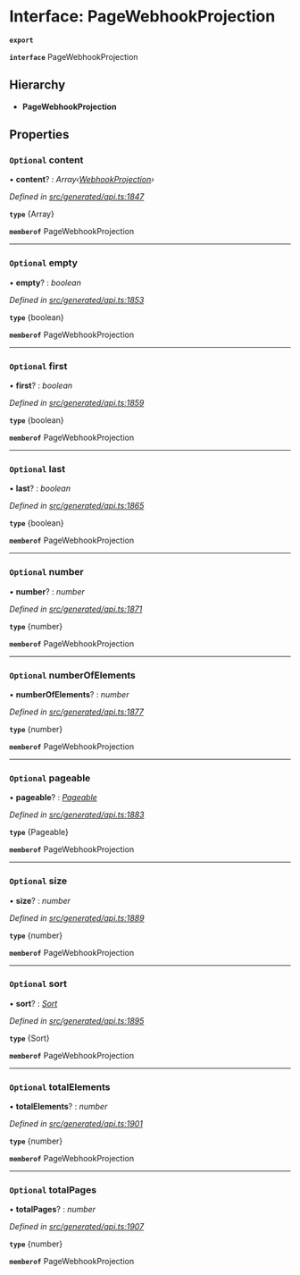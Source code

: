 # Interface: PageWebhookProjection

**`export`** 

**`interface`** PageWebhookProjection

## Hierarchy

* **PageWebhookProjection**

## Properties

### `Optional` content

• **content**? : *Array‹[WebhookProjection](_generated_api_.webhookprojection.md)›*

*Defined in [src/generated/api.ts:1847](https://github.com/mailslurp/mailslurp-client-ts-js/blob/507ad2d/src/generated/api.ts#L1847)*

**`type`** {Array<WebhookProjection>}

**`memberof`** PageWebhookProjection

___

### `Optional` empty

• **empty**? : *boolean*

*Defined in [src/generated/api.ts:1853](https://github.com/mailslurp/mailslurp-client-ts-js/blob/507ad2d/src/generated/api.ts#L1853)*

**`type`** {boolean}

**`memberof`** PageWebhookProjection

___

### `Optional` first

• **first**? : *boolean*

*Defined in [src/generated/api.ts:1859](https://github.com/mailslurp/mailslurp-client-ts-js/blob/507ad2d/src/generated/api.ts#L1859)*

**`type`** {boolean}

**`memberof`** PageWebhookProjection

___

### `Optional` last

• **last**? : *boolean*

*Defined in [src/generated/api.ts:1865](https://github.com/mailslurp/mailslurp-client-ts-js/blob/507ad2d/src/generated/api.ts#L1865)*

**`type`** {boolean}

**`memberof`** PageWebhookProjection

___

### `Optional` number

• **number**? : *number*

*Defined in [src/generated/api.ts:1871](https://github.com/mailslurp/mailslurp-client-ts-js/blob/507ad2d/src/generated/api.ts#L1871)*

**`type`** {number}

**`memberof`** PageWebhookProjection

___

### `Optional` numberOfElements

• **numberOfElements**? : *number*

*Defined in [src/generated/api.ts:1877](https://github.com/mailslurp/mailslurp-client-ts-js/blob/507ad2d/src/generated/api.ts#L1877)*

**`type`** {number}

**`memberof`** PageWebhookProjection

___

### `Optional` pageable

• **pageable**? : *[Pageable](_generated_api_.pageable.md)*

*Defined in [src/generated/api.ts:1883](https://github.com/mailslurp/mailslurp-client-ts-js/blob/507ad2d/src/generated/api.ts#L1883)*

**`type`** {Pageable}

**`memberof`** PageWebhookProjection

___

### `Optional` size

• **size**? : *number*

*Defined in [src/generated/api.ts:1889](https://github.com/mailslurp/mailslurp-client-ts-js/blob/507ad2d/src/generated/api.ts#L1889)*

**`type`** {number}

**`memberof`** PageWebhookProjection

___

### `Optional` sort

• **sort**? : *[Sort](_generated_api_.sort.md)*

*Defined in [src/generated/api.ts:1895](https://github.com/mailslurp/mailslurp-client-ts-js/blob/507ad2d/src/generated/api.ts#L1895)*

**`type`** {Sort}

**`memberof`** PageWebhookProjection

___

### `Optional` totalElements

• **totalElements**? : *number*

*Defined in [src/generated/api.ts:1901](https://github.com/mailslurp/mailslurp-client-ts-js/blob/507ad2d/src/generated/api.ts#L1901)*

**`type`** {number}

**`memberof`** PageWebhookProjection

___

### `Optional` totalPages

• **totalPages**? : *number*

*Defined in [src/generated/api.ts:1907](https://github.com/mailslurp/mailslurp-client-ts-js/blob/507ad2d/src/generated/api.ts#L1907)*

**`type`** {number}

**`memberof`** PageWebhookProjection
